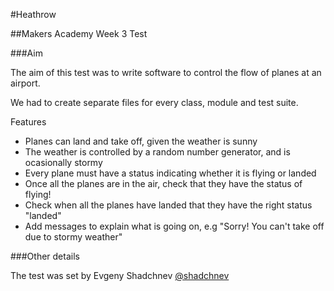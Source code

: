 #Heathrow


##Makers Academy Week 3 Test


###Aim

The aim of this test was to write software to control the flow of planes at an airport.

We had to create separate files for every class, module and test suite. 


Features

* Planes can land and take off, given the weather is sunny
* The weather is controlled by a random number generator, and is ocasionally stormy 
* Every plane must have a status indicating whether it is flying or landed
* Once all the planes are in the air, check that they have the status of flying!
* Check when all the planes have landed that they have the right status "landed"
* Add messages to explain what is going on, e.g "Sorry! You can't take off due to stormy weather"


###Other details

The test was set by Evgeny Shadchnev [@shadchnev](https://github.com/shadchnev)